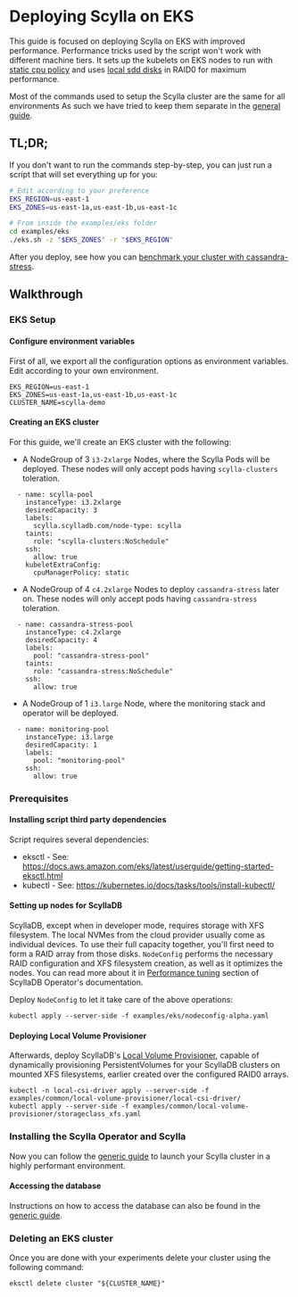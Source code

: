 # Deploying Scylla on EKS

This guide is focused on deploying Scylla on EKS with improved performance.
Performance tricks used by the script won't work with different machine tiers.
It sets up the kubelets on EKS nodes to run with [static cpu policy](https://kubernetes.io/blog/2018/07/24/feature-highlight-cpu-manager/) and uses [local sdd disks](https://docs.aws.amazon.com/AWSEC2/latest/UserGuide/ssd-instance-store.html) in RAID0 for maximum performance.

Most of the commands used to setup the Scylla cluster are the same for all environments
As such we have tried to keep them separate in the [general guide](generic.md).

## TL;DR;

If you don't want to run the commands step-by-step, you can just run a script that will set everything up for you:
```bash
# Edit according to your preference
EKS_REGION=us-east-1
EKS_ZONES=us-east-1a,us-east-1b,us-east-1c

# From inside the examples/eks folder
cd examples/eks
./eks.sh -z "$EKS_ZONES" -r "$EKS_REGION"
```

After you deploy, see how you can [benchmark your cluster with cassandra-stress](#benchmark-with-cassandra-stress).

## Walkthrough

### EKS Setup

#### Configure environment variables

First of all, we export all the configuration options as environment variables.
Edit according to your own environment.

```
EKS_REGION=us-east-1
EKS_ZONES=us-east-1a,us-east-1b,us-east-1c
CLUSTER_NAME=scylla-demo
```

#### Creating an EKS cluster

For this guide, we'll create an EKS cluster with the following:

* A NodeGroup of 3 `i3-2xlarge` Nodes, where the Scylla Pods will be deployed. These nodes will only accept pods having `scylla-clusters` toleration.

```
  - name: scylla-pool
    instanceType: i3.2xlarge
    desiredCapacity: 3
    labels:
      scylla.scylladb.com/node-type: scylla
    taints:
      role: "scylla-clusters:NoSchedule"
    ssh:
      allow: true
    kubeletExtraConfig:
      cpuManagerPolicy: static
```

* A NodeGroup of 4 `c4.2xlarge` Nodes to deploy `cassandra-stress` later on. These nodes will only accept pods having `cassandra-stress` toleration.

```
  - name: cassandra-stress-pool
    instanceType: c4.2xlarge
    desiredCapacity: 4
    labels:
      pool: "cassandra-stress-pool"
    taints:
      role: "cassandra-stress:NoSchedule"
    ssh:
      allow: true
```

* A NodeGroup of 1 `i3.large` Node, where the monitoring stack and operator will be deployed.
```
  - name: monitoring-pool
    instanceType: i3.large
    desiredCapacity: 1
    labels:
      pool: "monitoring-pool"
    ssh:
      allow: true
```

### Prerequisites

#### Installing script third party dependencies

Script requires several dependencies:
- eksctl - See: https://docs.aws.amazon.com/eks/latest/userguide/getting-started-eksctl.html
- kubectl - See: https://kubernetes.io/docs/tasks/tools/install-kubectl/

#### Setting up nodes for ScyllaDB

ScyllaDB, except when in developer mode, requires storage with XFS filesystem. The local NVMes from the cloud provider usually come as individual devices. To use their full capacity together, you'll first need to form a RAID array from those disks.
`NodeConfig` performs the necessary RAID configuration and XFS filesystem creation, as well as it optimizes the nodes. You can read more about it in [Performance tuning](performance.md) section of ScyllaDB Operator's documentation.

Deploy `NodeConfig` to let it take care of the above operations:
```
kubectl apply --server-side -f examples/eks/nodeconfig-alpha.yaml
```

#### Deploying Local Volume Provisioner

Afterwards, deploy ScyllaDB's [Local Volume Provisioner](https://github.com/scylladb/k8s-local-volume-provisioner), capable of dynamically provisioning PersistentVolumes for your ScyllaDB clusters on mounted XFS filesystems, earlier created over the configured RAID0 arrays.
```
kubectl -n local-csi-driver apply --server-side -f examples/common/local-volume-provisioner/local-csi-driver/
kubectl apply --server-side -f examples/common/local-volume-provisioner/storageclass_xfs.yaml
```

### Installing the Scylla Operator and Scylla

Now you can follow the [generic guide](generic.md) to launch your Scylla cluster in a highly performant environment.

#### Accessing the database

Instructions on how to access the database can also be found in the [generic guide](generic.md).

### Deleting an EKS cluster

Once you are done with your experiments delete your cluster using the following command:

```
eksctl delete cluster "${CLUSTER_NAME}"
```
